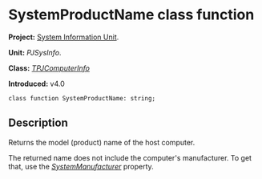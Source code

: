 <a href='Hidden comment: 
$Rev$
$Date$
'></a>

# SystemProductName class function #

**Project:** [System Information Unit](SystemInformationUnit.md).

**Unit:** _PJSysInfo_.

**Class:** _[TPJComputerInfo](TPJComputerInfo.md)_

**Introduced:** v4.0

```
class function SystemProductName: string;
```

## Description ##

Returns the model (product) name of the host computer.

The returned name does not include the computer's manufacturer. To get that, use the _[SystemManufacturer](TPJComputerInfoSystemManufacturer.md)_ property.